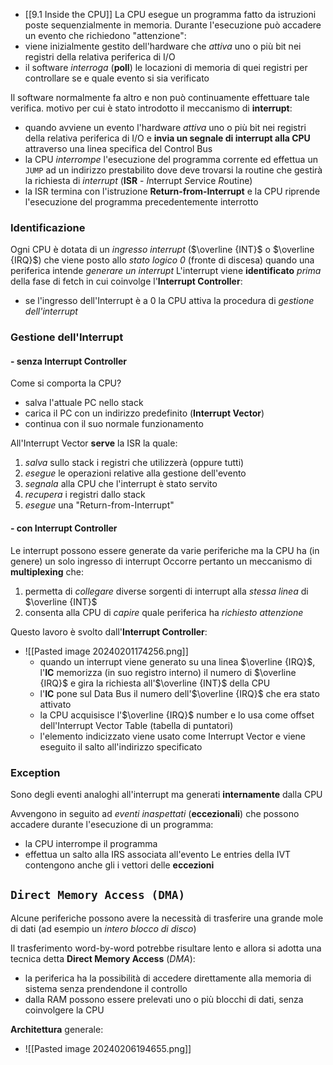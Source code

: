 - [[9.1 Inside the CPU]]
La CPU esegue un programma fatto da istruzioni poste sequenzialmente in memoria. Durante l'esecuzione può accadere un evento che richiedono "attenzione":
- viene inizialmente gestito dell'hardware che *attiva* uno o più bit nei registri della relativa periferica di I/O
- il software *interroga* (**poll**) le locazioni di memoria di quei registri per controllare se e quale evento si sia verificato

Il software normalmente fa altro e non può continuamente effettuare tale verifica. motivo per cui è stato introdotto il meccanismo di **interrupt**:
- quando avviene un evento l'hardware *attiva* uno o più bit nei registri della relativa periferica di I/O e **invia un segnale di interrupt alla CPU** attraverso una linea specifica del Control Bus
- la CPU *interrompe* l'esecuzione del programma corrente ed effettua un `JUMP` ad un indirizzo prestabilito dove deve trovarsi la routine che gestirà la richiesta di *interrupt* (**ISR** - *I*nterrupt      *S*ervice *R*outine)
- la ISR termina con l'istruzione **Return-from-Interrupt** e la CPU riprende l'esecuzione del programma precedentemente interrotto
### Identificazione
Ogni CPU è dotata di un *ingresso interrupt* ($\overline {INT}$ o $\overline {IRQ}$) che viene posto allo *stato logico 0* (fronte di discesa) quando una periferica intende *generare un interrupt*
L'interrupt viene **identificato** *prima* della fase di fetch in cui coinvolge l'**Interrupt Controller**:
- se l'ingresso dell'Interrupt è a 0 la CPU attiva la procedura di *gestione dell'interrupt*
### Gestione dell'Interrupt
#### - senza Interrupt Controller
Come si comporta la CPU?
- salva l'attuale PC nello stack
- carica il PC con un indirizzo predefinito (**Interrupt Vector**)
- continua con il suo normale funzionamento

All'Interrupt Vector **serve** la ISR la quale:
1. *salva* sullo stack i registri che utilizzerà (oppure tutti)
2. *esegue* le operazioni relative alla gestione dell'evento
3. *segnala* alla CPU che l'interrupt è stato servito
4. *recupera* i registri dallo stack
5. *esegue* una "Return-from-Interrupt"
#### - con Interrupt Controller
Le interrupt possono essere generate da varie periferiche ma la CPU ha (in genere) un solo ingresso di interrupt
Occorre pertanto un meccanismo di **multiplexing** che:
1. permetta di *collegare* diverse sorgenti di interrupt alla *stessa linea* di $\overline {INT}$
2. consenta alla CPU di *capire* quale periferica ha *richiesto attenzione*

Questo lavoro è svolto dall'**Interrupt Controller**:
- ![[Pasted image 20240201174256.png]]
	- quando un interrupt viene generato su una linea $\overline {IRQ}$, l'**IC** memorizza (in suo registro interno) il numero di $\overline {IRQ}$ e gira la richiesta all'$\overline {INT}$ della CPU
	- l'**IC** pone sul Data Bus il numero dell'$\overline {IRQ}$ che era stato attivato
	- la CPU acquisisce l'$\overline {IRQ}$ number e lo usa come offset dell'Interrupt Vector Table (tabella di puntatori)
	- l'elemento indicizzato viene usato come Interrupt Vector e viene eseguito il salto all'indirizzo specificato
### Exception
Sono degli eventi analoghi all'interrupt ma generati **internamente** dalla CPU

Avvengono in seguito ad *eventi inaspettati* (**eccezionali**) che possono accadere durante l'esecuzione di un programma:
- la CPU interrompe il programma
- effettua un salto alla IRS associata all'evento
Le entries della IVT contengono anche gli i vettori delle **eccezioni**

## `Direct Memory Access (DMA)`
Alcune periferiche possono avere la necessità di trasferire una grande mole di dati (ad esempio un *intero blocco di disco*)

Il trasferimento word-by-word potrebbe risultare lento e allora si adotta una tecnica detta **Direct Memory Access** (*DMA*):
- la periferica ha la possibilità di accedere direttamente alla memoria di sistema senza prendendone il controllo
- dalla RAM possono essere prelevati uno o più blocchi di dati, senza coinvolgere la CPU

**Architettura** generale:
- ![[Pasted image 20240206194655.png]]